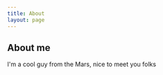 ```yaml
---
title: About
layout: page
---
```


## About me

I'm a cool guy from the Mars, nice to meet you folks

<Navbar/>

<script>
import Navbar from '../components/Navbar.vue'

export default {
	components: {
		Navbar
	}
}
</script>